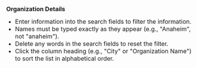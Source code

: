 <br>
<b><span style="font-size:16px;">Organization Details</b><br>
<ul><span style="font-size:16px;">
<li>Enter information into the search fields to filter the information.</li>
<li>Names must be typed exactly as they appear (e.g., "Anaheim", not "anaheim").</li>
<li>Delete any words in the search fields to reset the filter.</li>
<li>Click the column heading (e.g., "City" or "Organization Name") to sort the list in alphabetical order.</li>
</span>
<br>
